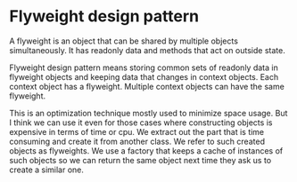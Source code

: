 # Flyweight design pattern

A flyweight is an object that can be shared by multiple objects
simultaneously. It has readonly data and methods that act on outside state.

Flyweight design pattern means storing common sets of readonly data in flyweight objects and keeping
data that changes in context objects. Each context object has a flyweight. Multiple context objects can have the same flyweight. 

This is an optimization technique mostly used to minimize space usage. But I think we can use it even for those
cases where constructing objects is expensive in terms of time or cpu.  We  extract out the part that is time consuming and create it from  another class. We refer to such created
objects as flyweights. We use a factory that keeps a cache of instances of such objects
so we can return the same object next time they ask us to create a similar one.



